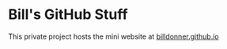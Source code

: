 Bill's GitHub Stuff
===============

This private project hosts the mini website at <a href=http://billdonner.github.io>billdonner.github.io</a>




